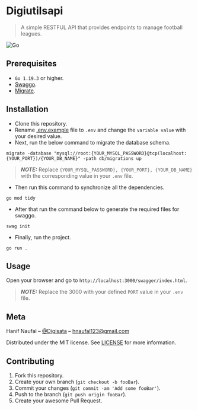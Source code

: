 # Digiutilsapi
>
> A simple RESTFUL API that provides endpoints to manage football leagues.

![Go](https://img.shields.io/badge/Go-00ADD8?style=for-the-badge&logo=go&logoColor=white)

## Prerequisites

- `Go 1.19.3` or higher.
- [Swaggo](https://github.com/swaggo/swag).
- [Migrate](https://github.com/golang-migrate/migrate).

## Installation

- Clone this repository.
- Rename [.env.example](.env.example) file to `.env` and change the `variable value` with your desired value.
- Next, run the below command to migrate the database schema.

```shell
migrate -database "mysql://root:{YOUR_MYSQL_PASSWORD}@tcp(localhost:{YOUR_PORT})/{YOUR_DB_NAME}" -path db/migrations up 
```

> **_NOTE:_**  Replace `{YOUR_MYSQL_PASSWORD}, {YOUR_PORT}, {YOUR_DB_NAME}` with the corresponding value in your `.env` file.

- Then run this command to synchronize all the dependencies.

```shell
go mod tidy
```

- After that run the command below to generate the required files for swaggo.

```shell
swag init
```

- Finally, run the project.

```shell
go run .
```

## Usage

Open your browser and go to `http://localhost:3000/swagger/index.html`.
> **_NOTE:_**  Replace the 3000 with your defined `PORT` value in your `.env` file.

## Meta

Hanif Naufal – [@Digisata](https://twitter.com/Digisata) – [hnaufal123@gmail.com](mailto:hnaufal123@gmail.com)

Distributed under the MIT license. See [LICENSE](LICENSE.md) for more information.

## Contributing

1. Fork this repository.
2. Create your own branch (`git checkout -b fooBar`).
3. Commit your changes (`git commit -am 'Add some fooBar'`).
4. Push to the branch (`git push origin fooBar`).
5. Create your awesome Pull Request.
